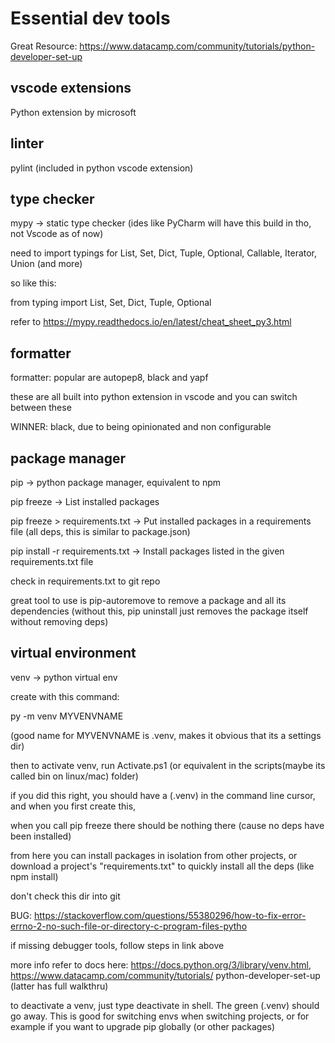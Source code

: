 # Essential dev tools

Great Resource: https://www.datacamp.com/community/tutorials/python-developer-set-up

## vscode extensions
Python extension by microsoft

## linter
pylint (included in python vscode extension)

## type checker

mypy -> static type checker (ides like PyCharm will have this build in tho, not Vscode as of now)

need to import typings for List, Set, Dict, Tuple, Optional, Callable, Iterator, Union (and more)

so like this:

from typing import List, Set, Dict, Tuple, Optional

refer to https://mypy.readthedocs.io/en/latest/cheat_sheet_py3.html

## formatter

formatter: popular are autopep8, black and yapf

these are all built into python extension in vscode and you can switch between these

WINNER: black, due to being opinionated and non configurable

## package manager

pip -> python package manager, equivalent to npm

pip freeze -> List installed packages

pip freeze > requirements.txt -> Put installed packages in a requirements file (all deps, this is similar to package.json)

pip install -r requirements.txt	-> Install packages listed in the given requirements.txt file

check in requirements.txt to git repo

great tool to use is pip-autoremove to remove a package and all its dependencies (without this, pip uninstall just removes the package itself 
without removing deps)

## virtual environment

venv -> python virtual env

create with this command:

py -m venv MYVENVNAME

(good name for MYVENVNAME is .venv, makes it obvious that its a settings dir)

then to activate venv, run Activate.ps1 (or equivalent in the scripts(maybe its called bin on linux/mac) folder)

if you did this right, you should have a (.venv) in the command line cursor, and when you first create this, 

when you call pip freeze there should be nothing there (cause no deps have been installed)

from here you can install packages in isolation from other projects, or download a project's "requirements.txt" to quickly install all the 
deps (like npm install)

don't check this dir into git 

BUG: https://stackoverflow.com/questions/55380296/how-to-fix-error-errno-2-no-such-file-or-directory-c-program-files-pytho

if missing debugger tools, follow steps in link above

more info refer to docs here: https://docs.python.org/3/library/venv.html, https://www.datacamp.com/community/tutorials/
python-developer-set-up (latter has full walkthru)

to deactivate a venv, just type deactivate in shell. The green (.venv) should go away. This is good for switching envs when switching 
projects, or for example if you want to upgrade pip globally (or other packages)